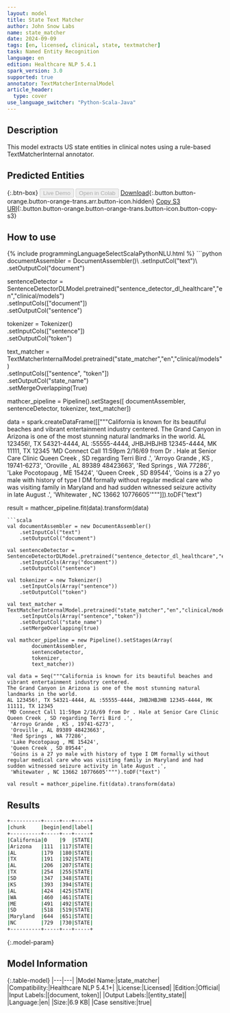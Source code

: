 ```yaml
---
layout: model
title: State Text Matcher
author: John Snow Labs
name: state_matcher
date: 2024-09-09
tags: [en, licensed, clinical, state, textmatcher]
task: Named Entity Recognition
language: en
edition: Healthcare NLP 5.4.1
spark_version: 3.0
supported: true
annotator: TextMatcherInternalModel
article_header:
  type: cover
use_language_switcher: "Python-Scala-Java"
---
```


## Description

This model extracts US state entities in clinical notes using a rule-based TextMatcherInternal annotator.

## Predicted Entities



{:.btn-box}
<button class="button button-orange" disabled>Live Demo</button>
<button class="button button-orange" disabled>Open in Colab</button>
[Download](https://s3.amazonaws.com/auxdata.johnsnowlabs.com/clinical/models/state_matcher_en_5.4.1_3.0_1725886378937.zip){:.button.button-orange.button-orange-trans.arr.button-icon.hidden}
[Copy S3 URI](s3://auxdata.johnsnowlabs.com/clinical/models/state_matcher_en_5.4.1_3.0_1725886378937.zip){:.button.button-orange.button-orange-trans.button-icon.button-copy-s3}

## How to use



<div class="tabs-box" markdown="1">
{% include programmingLanguageSelectScalaPythonNLU.html %}
```python
documentAssembler = DocumentAssembler()\
    .setInputCol("text")\
    .setOutputCol("document")

sentenceDetector = SentenceDetectorDLModel.pretrained("sentence_detector_dl_healthcare","en","clinical/models")\
    .setInputCols(["document"])\
    .setOutputCol("sentence")

tokenizer = Tokenizer()\
    .setInputCols(["sentence"])\
    .setOutputCol("token")

text_matcher = TextMatcherInternalModel.pretrained("state_matcher","en","clinical/models") \
    .setInputCols(["sentence", "token"])\
    .setOutputCol("state_name")\
    .setMergeOverlapping(True)

mathcer_pipeline = Pipeline().setStages([
    documentAssembler,
    sentenceDetector,
    tokenizer,
    text_matcher])

data = spark.createDataFrame([["""California is known for its beautiful beaches and vibrant entertainment industry centered.
The Grand Canyon in Arizona is one of the most stunning natural landmarks in the world.
AL 123456!, TX 54321-4444, AL :55555-4444, JHBJHBJHB 12345-4444, MK 11111, TX 12345
'MD Connect Call 11:59pm 2/16/69 from Dr . Hale at Senior Care Clinic Queen Creek , SD regarding Terri Bird .',
 'Arroyo Grande , KS , 19741-6273',
 'Oroville , AL 89389 48423663',
 'Red Springs , WA 77286',
 'Lake Pocotopaug , ME 15424',
 'Queen Creek , SD 89544',
 'Goins is a 27 yo male with history of type I DM formally without regular medical care who was visiting family in Maryland and had sudden witnessed seizure activity in late August .',
 'Whitewater , NC 13662 10776605'"""]]).toDF("text")

result = mathcer_pipeline.fit(data).transform(data)
```
```scala
val documentAssembler = new DocumentAssembler()
	.setInputCol("text")
	.setOutputCol("document")

val sentenceDetector = SentenceDetectorDLModel.pretrained("sentence_detector_dl_healthcare","en","clinical/models")
	.setInputCols(Array("document"))
	.setOutputCol("sentence")

val tokenizer = new Tokenizer()
	.setInputCols(Array("sentence"))
	.setOutputCol("token")

val text_matcher = TextMatcherInternalModel.pretrained("state_matcher","en","clinical/models")
	.setInputCols(Array("sentence","token"))
	.setOutputCol("state_name")
	.setMergeOverlapping(true)

val mathcer_pipeline = new Pipeline().setStages(Array(
		documentAssembler,
		sentenceDetector,
		tokenizer,
		text_matcher))

val data = Seq("""California is known for its beautiful beaches and vibrant entertainment industry centered.
The Grand Canyon in Arizona is one of the most stunning natural landmarks in the world.
AL 123456!, TX 54321-4444, AL :55555-4444, JHBJHBJHB 12345-4444, MK 11111, TX 12345
'MD Connect Call 11:59pm 2/16/69 from Dr . Hale at Senior Care Clinic Queen Creek , SD regarding Terri Bird .',
 'Arroyo Grande , KS , 19741-6273',
 'Oroville , AL 89389 48423663',
 'Red Springs , WA 77286',
 'Lake Pocotopaug , ME 15424',
 'Queen Creek , SD 89544',
 'Goins is a 27 yo male with history of type I DM formally without regular medical care who was visiting family in Maryland and had sudden witnessed seizure activity in late August .',
 'Whitewater , NC 13662 10776605'""").toDF("text")

val result = mathcer_pipeline.fit(data).transform(data)
```
</div>

## Results

```bash
+----------+-----+---+-----+
|chunk     |begin|end|label|
+----------+-----+---+-----+
|California|0    |9  |STATE|
|Arizona   |111  |117|STATE|
|AL        |179  |180|STATE|
|TX        |191  |192|STATE|
|AL        |206  |207|STATE|
|TX        |254  |255|STATE|
|SD        |347  |348|STATE|
|KS        |393  |394|STATE|
|AL        |424  |425|STATE|
|WA        |460  |461|STATE|
|ME        |491  |492|STATE|
|SD        |518  |519|STATE|
|Maryland  |644  |651|STATE|
|NC        |729  |730|STATE|
+----------+-----+---+-----+
```

{:.model-param}
## Model Information

{:.table-model}
|---|---|
|Model Name:|state_matcher|
|Compatibility:|Healthcare NLP 5.4.1+|
|License:|Licensed|
|Edition:|Official|
|Input Labels:|[document, token]|
|Output Labels:|[entity_state]|
|Language:|en|
|Size:|6.9 KB|
|Case sensitive:|true|